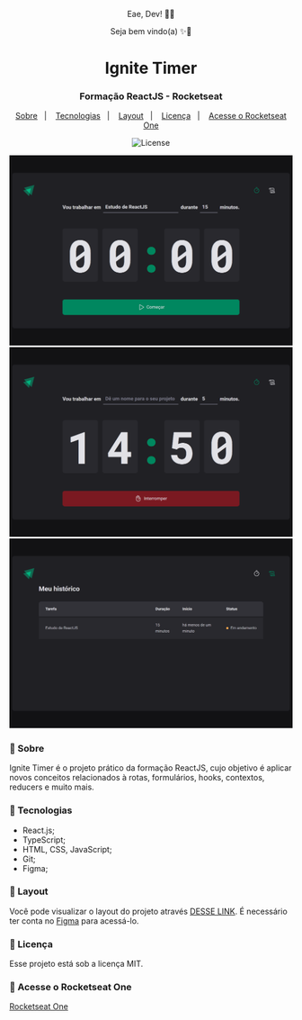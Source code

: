 <p align="center">Eae, Dev! 👊🏾</p>
<p align="center">Seja bem vindo(a) ✨🚀</p>

<h1 align="center">Ignite Timer</h1>
<h3 align="center">Formação ReactJS - Rocketseat</h3>

<p align="center">
  <a href="#-sobre">Sobre</a>&nbsp;&nbsp;&nbsp;|&nbsp;&nbsp;&nbsp;
  <a href="#-tecnologias">Tecnologias</a>&nbsp;&nbsp;&nbsp;|&nbsp;&nbsp;&nbsp;
  <a href="#-layout">Layout</a>&nbsp;&nbsp;&nbsp;|&nbsp;&nbsp;&nbsp;
  <a href="#-licença">Licença</a>&nbsp;&nbsp;&nbsp;|&nbsp;&nbsp;&nbsp;
  <a href="#-acesse-o-rocketseat-one">Acesse o Rocketseat One</a>
</p>

<p align="center">
  <img alt="License" src="https://img.shields.io/static/v1?label=license&message=MIT&color=49AA26&labelColor=000000">
</p>

![Preview Home](./src/assets/preview_home_1.png)
![Preview Home](./src/assets/preview_home_2.png)
![Preview History](./src/assets/preview_history.png)

<h3>📌 Sobre</h3> 

Ignite Timer é o projeto prático da formação ReactJS, cujo objetivo é aplicar novos conceitos relacionados à rotas, formulários, hooks, contextos, reducers e muito mais.

<h3>📌 Tecnologias</h3> 

- React.js;
- TypeScript;
- HTML, CSS, JavaScript;
- Git;
- Figma;

<h3>📌 Layout</h3>

Você pode visualizar o layout do projeto através [DESSE LINK](https://www.figma.com/community/file/1127351821076435124/ignite-timer). É necessário ter conta no [Figma](https://figma.com) para acessá-lo.

<h3>📌 Licença</h3>

Esse projeto está sob a licença MIT.

<h3>📌 Acesse o Rocketseat One</h3>

[Rocketseat One](https://app.rocketseat.com.br/cart/rocketseat-one?referral=willian-moreno&utm_source=platform&utm_medium=organic&utm_campaign=venda&utm_term=mgm&utm_content=indication-lp_one)
